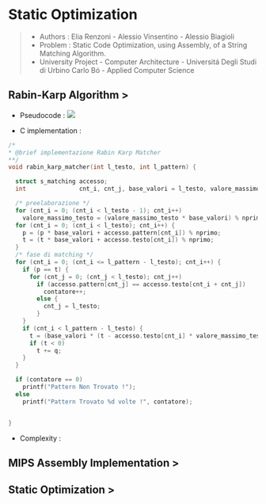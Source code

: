 # Static Optimization
>* Authors : Elia Renzoni - Alessio Vinsentino - Alessio Biagioli
>* Problem : Static Code Optimization, using Assembly, of a String Matching Algorithm. 
>* University Project - Computer Architecture - Universitá Degli Studi di Urbino Carlo Bó - Applied Computer Science

## Rabin-Karp Algorithm > 
* Pseudocode : ![](https://www2.hawaii.edu/~suthers/courses/ics311f20/Notes/Topic-23/code-Rabin-Karp-matcher.jpg)

* C implementation : 
```C
/*
* @brief implementazione Rabin Karp Matcher
**/
void rabin_karp_matcher(int l_testo, int l_pattern) {

  struct s_matching accesso;
  int               cnt_i, cnt_j, base_valori = l_testo, valore_massimo_testo = 1, p = 0, t = 0, nprimo = 13, contatore = 0;

  /* preelaborazione */
  for (cnt_i = 0; (cnt_i < l_testo - 1); cnt_i++)                         
    valore_massimo_testo = (valore_massimo_testo * base_valori) % nprimo;
  for (cnt_i = 0; (cnt_i < l_testo); cnt_i++) {
    p = (p * base_valori + accesso.pattern[cnt_i]) % nprimo;
    t = (t * base_valori + accesso.testo[cnt_i]) % nprimo;
  }
  /* fase di matching */
  for (cnt_i = 0; (cnt_i <= l_pattern - l_testo); cnt_i++) {
    if (p == t) {
      for (cnt_j = 0; (cnt_j < l_testo); cnt_j++)
        if (accesso.pattern[cnt_j] == accesso.testo[cnt_i + cnt_j])
          contatore++;
        else {
          cnt_j = l_testo;
        }
    }
    if (cnt_i < l_pattern - l_testo) {
      t = (base_valori * (t - accesso.testo[cnt_i] * valore_massimo_testo) + accesso.testo[cnt_i + l_testo]) % nprimo;
      if (t < 0)
        t += q;
    }
  }

  if (contatore == 0)
    printf("Pattern Non Trovato !");
  else 
    printf("Pattern Trovato %d volte !", contatore);


}

```
* Complexity : 

## MIPS Assembly Implementation > 


## Static Optimization > 

